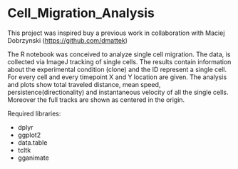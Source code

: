 # Cell_Migration_Analysis
This project was inspired buy a previous work in collaboration with Maciej Dobrzynski (https://github.com/dmattek)

The R notebook was conceived to analyze single cell migration. The data, is collected via ImageJ tracking of single cells. The results contain information about the experimental condition (clone) and the ID represent a single cell. For every cell and every timepoint X and Y location are given.
The analysis and plots show total traveled distance, mean speed, persistence(directionality) and instantaneous velocity of all the single cells. Moreover the full tracks are shown as centered in the origin.

Required libraries:
- dplyr
- ggplot2
- data.table
- tcltk
- gganimate

